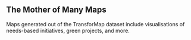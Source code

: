 ## The Mother of Many Maps ##

Maps generated out of the TransforMap dataset include visualisations of needs-based initiatives, green projects, and more.